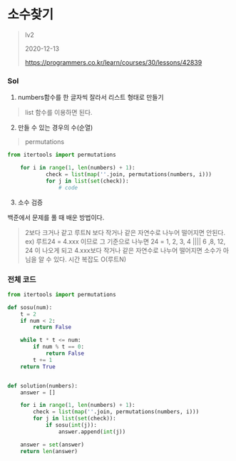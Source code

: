 # 소수찾기
> lv2
>
> 2020-12-13
>
> https://programmers.co.kr/learn/courses/30/lessons/42839

### Sol

1. numbers함수를 한 글자씩 잘라서 리스트 형태로 만들기
> list 함수를 이용하면 된다.
2. 만들 수 있는 경우의 수(순열)
> permutations
```python
from itertools import permutations

    for i in range(1, len(numbers) + 1):
            check = list(map(''.join, permutations(numbers, i)))
            for j in list(set(check)):
                # code
```
3. 소수 검증

백준에서 문제를 풀 때 배운 방법이다. 
> 2보다 크거나 같고 루트N 보다 작거나 같은 자연수로 나누어 떨어지면 안된다.
> ex) 루트24 = 4.xxx 이므로
> 그 기준으로 나누면 24 = 1, 2, 3, 4 |||| 6 ,8, 12, 24 이 나오게 되고
> 4.xxx보다 작거나 같은 자연수로 나누어 떨어지면 소수가 아님을 알 수 있다.
> 시간 복잡도 O(루트N)


### 전체 코드
```python
from itertools import permutations

def sosu(num):
    t = 2
    if num < 2:
        return False

    while t * t <= num:
        if num % t == 0:
            return False
        t += 1
    return True


def solution(numbers):
    answer = []

    for i in range(1, len(numbers) + 1):
        check = list(map(''.join, permutations(numbers, i)))
        for j in list(set(check)):
            if sosu(int(j)):
                answer.append(int(j))

    answer = set(answer)
    return len(answer)
```